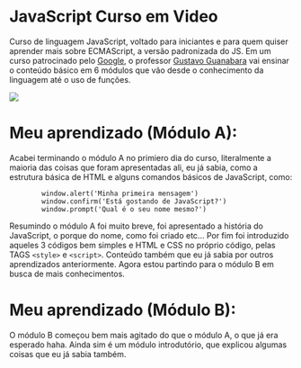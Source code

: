 # JavaScript Curso em Video
 Curso de linguagem JavaScript, voltado para iniciantes e para quem quiser aprender mais sobre ECMAScript, a versão padronizada do JS. Em um curso patrocinado pelo [Google](https://pt.wikipedia.org/wiki/Google), o professor [Gustavo Guanabara](https://github.com/gustavoguanabara) vai ensinar o conteúdo básico em 6 módulos que vão desde o conhecimento da linguagem até o uso de funções.

![](https://gustavoguanabara.github.io/images/mascote-javascript.png)


# Meu aprendizado (Módulo A):
Acabei terminando o módulo A no primiero dia do curso, literalmente a maioria das coisas que foram apresentadas ali, eu já sabia, como a estrutura básica de HTML e alguns comandos básicos de JavaScript, como: 

```
        window.alert('Minha primeira mensagem')
        window.confirm('Está gostando de JavaScript?')
        window.prompt('Qual é o seu nome mesmo?')
```        
Resumindo o módulo A foi muito breve, foi apresentado a história do JavaScript, o porque do nome, como foi criado etc... Por fim foi introduzido aqueles 3 códigos bem simples e HTML e CSS no próprio código, pelas TAGS `<style>` e `<script>`. Conteúdo também que eu já sabia por outros aprendizados anteriormente. Agora estou partindo para o módulo B em busca de mais conhecimentos. 

# Meu aprendizado (Módulo B):
O módulo B começou bem mais agitado do que o módulo A, o que já era esperado haha. Ainda sim é um módulo introdutório, que explicou algumas coisas que eu já sabia também. 